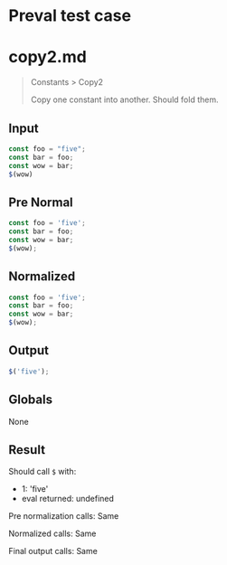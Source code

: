 # Preval test case

# copy2.md

> Constants > Copy2
>
> Copy one constant into another. Should fold them.

## Input

`````js filename=intro
const foo = "five";
const bar = foo;
const wow = bar;
$(wow)
`````

## Pre Normal

`````js filename=intro
const foo = 'five';
const bar = foo;
const wow = bar;
$(wow);
`````

## Normalized

`````js filename=intro
const foo = 'five';
const bar = foo;
const wow = bar;
$(wow);
`````

## Output

`````js filename=intro
$('five');
`````

## Globals

None

## Result

Should call `$` with:
 - 1: 'five'
 - eval returned: undefined

Pre normalization calls: Same

Normalized calls: Same

Final output calls: Same
